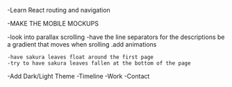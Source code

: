 -Learn React routing and navigation

-MAKE THE MOBILE MOCKUPS

-look into parallax scrolling
-have the line separators for the descriptions be a gradient that moves when srolling
.add animations

    -have sakura leaves float around the first page 
    -try to have sakura leaves fallen at the bottom of the page

-Add Dark/Light Theme
-Timeline
-Work
-Contact
